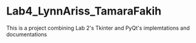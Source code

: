 # Lab4_LynnAriss_TamaraFakih
This is a project combining Lab 2's Tkinter and PyQt's implemtations and documentations
